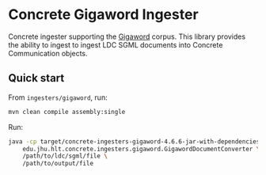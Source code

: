 # Concrete Gigaword Ingester
Concrete ingester supporting the [Gigaword](https://github.com/hltcoe/concrete) corpus.
This library provides the ability to ingest to ingest LDC SGML documents into Concrete
Communication objects.

## Quick start
From `ingesters/gigaword`, run:
```sh
mvn clean compile assembly:single
```

Run:
```sh
java -cp target/concrete-ingesters-gigaword-4.6.6-jar-with-dependencies.jar \
    edu.jhu.hlt.concrete.ingesters.gigaword.GigawordDocumentConverter \
    /path/to/ldc/sgml/file \
    /path/to/output/file
```
